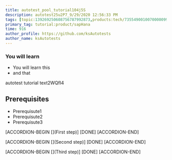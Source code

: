 ```yaml
---
title: autotest_pool_tutorial104j5S
description: autotest25u2P7_9/29/2020 12:56:33 PM
tags: [topic:139269250608756787992873,products:tech/73554900100700000996,tutorial:experience/advanced]
primary_tag: tutorial:product/sapHana
time: 916
author_profile: https://github.com/ksAutotests
author_name: ksAutotests
---
```

### You will learn
- You will learn this
- and that

autotest tutorial text2WQfI4

## Prerequisites
- Prerequisute1
- Prerequisute2
- Prerequisute3

[ACCORDION-BEGIN [](First step)]
[DONE]
[ACCORDION-END]

[ACCORDION-BEGIN [](Second step)]
[DONE]
[ACCORDION-END]

[ACCORDION-BEGIN [](Third step)]
[DONE]
[ACCORDION-END]

